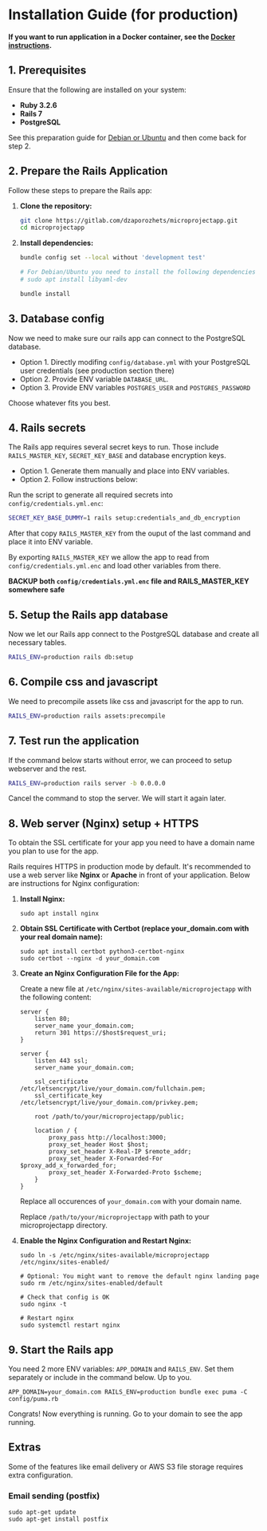 # Installation Guide (for production)

**If you want to run application in a Docker container, see the [Docker instructions](docs/DOCKER.md).**

## 1. Prerequisites

Ensure that the following are installed on your system:

- **Ruby 3.2.6**
- **Rails 7**
- **PostgreSQL**

See this preparation guide for [Debian or Ubuntu](docs/RUBY_PG_DEBIAN.md) and then come back for step 2.

## 2. Prepare the Rails Application

Follow these steps to prepare the Rails app:

1. **Clone the repository:**
    ```sh
    git clone https://gitlab.com/dzaporozhets/microprojectapp.git
    cd microprojectapp
    ```

2. **Install dependencies:**
    ```sh
    bundle config set --local without 'development test'

    # For Debian/Ubuntu you need to install the following dependencies before bundle install:
    # sudo apt install libyaml-dev

    bundle install
    ```

## 3. Database config

Now we need to make sure our rails app can connect to the PostgreSQL database.

* Option 1. Directly modifing `config/database.yml` with your PostgreSQL user credentials (see production section there)
* Option 2. Provide ENV variable `DATABASE_URL`.
* Option 3. Provide ENV variables `POSTGRES_USER` and `POSTGRES_PASSWORD`

Choose whatever fits you best.

## 4. Rails secrets

The Rails app requires several secret keys to run. Those include `RAILS_MASTER_KEY`, `SECRET_KEY_BASE` and database encryption keys.


* Option 1. Generate them manually and place into ENV variables.
* Option 2. Follow instructions below:

Run the script to generate all required secrets into `config/credentials.yml.enc`:

```sh
SECRET_KEY_BASE_DUMMY=1 rails setup:credentials_and_db_encryption
```

After that copy `RAILS_MASTER_KEY` from the ouput of the last command and place it into ENV variable.

By exporting `RAILS_MASTER_KEY` we allow the app to read from `config/credentials.yml.enc` and load other variables from there.

**BACKUP both `config/credentials.yml.enc` file and RAILS_MASTER_KEY somewhere safe**

## 5. Setup the Rails app database

Now we let our Rails app connect to the PostgreSQL database and create all necessary tables.

```sh
RAILS_ENV=production rails db:setup
```

## 6. Compile css and javascript

We need to precompile assets like css and javascript for the app to run.

```sh
RAILS_ENV=production rails assets:precompile
```

## 7. Test run the application

If the command below starts without error, we can proceed to setup webserver and the rest.

```sh
RAILS_ENV=production rails server -b 0.0.0.0
```

Cancel the command to stop the server. We will start it again later.


## 8. Web server (Nginx) setup + HTTPS

To obtain the SSL certificate for your app you need to have a domain name you plan to use for the app.

Rails requires HTTPS in production mode by default. It's recommended to use a web server like **Nginx** or **Apache** in front of your application. Below are instructions for Nginx configuration:

1. **Install Nginx:**

    ```
    sudo apt install nginx
    ```

2. **Obtain SSL Certificate with Certbot (replace your_domain.com with your real domain name):**

    ```
    sudo apt install certbot python3-certbot-nginx
    sudo certbot --nginx -d your_domain.com
    ```

3. **Create an Nginx Configuration File for the App:**

   Create a new file at `/etc/nginx/sites-available/microprojectapp` with the following content:

    ```
    server {
        listen 80;
        server_name your_domain.com;
        return 301 https://$host$request_uri;
    }

    server {
        listen 443 ssl;
        server_name your_domain.com;

        ssl_certificate /etc/letsencrypt/live/your_domain.com/fullchain.pem;
        ssl_certificate_key /etc/letsencrypt/live/your_domain.com/privkey.pem;

        root /path/to/your/microprojectapp/public;

        location / {
            proxy_pass http://localhost:3000;
            proxy_set_header Host $host;
            proxy_set_header X-Real-IP $remote_addr;
            proxy_set_header X-Forwarded-For $proxy_add_x_forwarded_for;
            proxy_set_header X-Forwarded-Proto $scheme;
        }
    }
    ```

    Replace all occurences of `your_domain.com` with your domain name.

    Replace `/path/to/your/microprojectapp` with path to your microprojectapp directory.

4. **Enable the Nginx Configuration and Restart Nginx:**

    ```
    sudo ln -s /etc/nginx/sites-available/microprojectapp /etc/nginx/sites-enabled/

    # Optional: You might want to remove the default nginx landing page
    sudo rm /etc/nginx/sites-enabled/default

    # Check that config is OK
    sudo nginx -t

    # Restart nginx
    sudo systemctl restart nginx
    ```

## 9. Start the Rails app


You need 2 more ENV variables: `APP_DOMAIN` and `RAILS_ENV`. Set them separately or include in the command below. Up to you.

```
APP_DOMAIN=your_domain.com RAILS_ENV=production bundle exec puma -C config/puma.rb
```

Congrats! Now everything is running. Go to your domain to see the app running.


## Extras

Some of the features like email delivery or AWS S3 file storage requires extra configuration.

### Email sending (postfix)

```
sudo apt-get update
sudo apt-get install postfix
```
